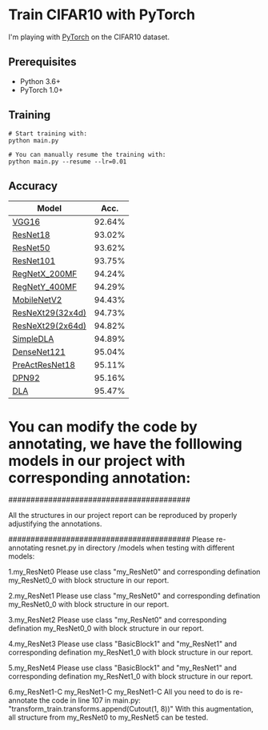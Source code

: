 # Train CIFAR10 with PyTorch

I'm playing with [PyTorch](http://pytorch.org/) on the CIFAR10 dataset.

## Prerequisites
- Python 3.6+
- PyTorch 1.0+

## Training
```
# Start training with: 
python main.py

# You can manually resume the training with: 
python main.py --resume --lr=0.01
```

## Accuracy
| Model             | Acc.        |
| ----------------- | ----------- |
| [VGG16](https://arxiv.org/abs/1409.1556)              | 92.64%      |
| [ResNet18](https://arxiv.org/abs/1512.03385)          | 93.02%      |
| [ResNet50](https://arxiv.org/abs/1512.03385)          | 93.62%      |
| [ResNet101](https://arxiv.org/abs/1512.03385)         | 93.75%      |
| [RegNetX_200MF](https://arxiv.org/abs/2003.13678)     | 94.24%      |
| [RegNetY_400MF](https://arxiv.org/abs/2003.13678)     | 94.29%      |
| [MobileNetV2](https://arxiv.org/abs/1801.04381)       | 94.43%      |
| [ResNeXt29(32x4d)](https://arxiv.org/abs/1611.05431)  | 94.73%      |
| [ResNeXt29(2x64d)](https://arxiv.org/abs/1611.05431)  | 94.82%      |
| [SimpleDLA](https://arxiv.org/abs/1707.064)           | 94.89%      |
| [DenseNet121](https://arxiv.org/abs/1608.06993)       | 95.04%      |
| [PreActResNet18](https://arxiv.org/abs/1603.05027)    | 95.11%      |
| [DPN92](https://arxiv.org/abs/1707.01629)             | 95.16%      |
| [DLA](https://arxiv.org/pdf/1707.06484.pdf)           | 95.47%      |

# You can modify the code by annotating, we have the folllowing models in our project with corresponding annotation:
#########################################

All the structures in our project report can be reproduced by properly adjustifying the annotations.

#########################################
Please re-annotating resnet.py in directory /models when testing with different models:

1.my_ResNet0
Please use class "my_ResNet0" and corresponding defination my_ResNet0_0 with block structure in our report.

2.my_ResNet1
Please use class "my_ResNet0" and corresponding defination my_ResNet0_0 with block structure in our report.

3.my_ResNet2
Please use class "my_ResNet0" and corresponding defination my_ResNet0_0 with block structure in our report.

4.my_ResNet3
Please use class "BasicBlock1" and "my_ResNet1" and corresponding defination my_ResNet1_0 with block structure in our report.

5.my_ResNet4
Please use class "BasicBlock1" and "my_ResNet1" and corresponding defination my_ResNet1_0 with block structure in our report.

6.my_ResNet1-C my_ResNet1-C my_ResNet1-C 
All you need to do is re-annotate the code in line 107 in main.py:
"transform_train.transforms.append(Cutout(1, 8))"
With this augmentation, all structure from my_ResNet0 to my_ResNet5 can be tested.
